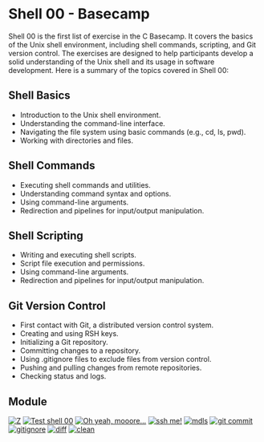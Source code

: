 # Shell 00 - Basecamp

Shell 00 is the first list of exercise in the C Basecamp. It covers the basics of the Unix shell environment, including shell commands, scripting, and Git version control. The exercises are designed to help participants develop a solid understanding of the Unix shell and its usage in software development. Here is a summary of the topics covered in Shell 00:

## Shell Basics

- Introduction to the Unix shell environment.
- Understanding the command-line interface.
- Navigating the file system using basic commands (e.g., cd, ls, pwd).
- Working with directories and files.

## Shell Commands

- Executing shell commands and utilities.
- Understanding command syntax and options.
- Using command-line arguments.
- Redirection and pipelines for input/output manipulation.

## Shell Scripting

- Writing and executing shell scripts.
- Script file execution and permissions.
- Using command-line arguments.
- Redirection and pipelines for input/output manipulation.

## Git Version Control

- First contact with Git, a distributed version control system.
- Creating and using RSH keys.
- Initializing a Git repository.
- Committing changes to a repository.
- Using .gitignore files to exclude files from version control.
- Pushing and pulling changes from remote repositories.
- Checking status and logs.

## Module

[![Z](https://img.shields.io/badge/Shell_00-z-skyblue?style=for-the-badge&&logo=42)](https://github.com/willtrigo/42_basecamp/tree/main/shell/shell_00/ex00)
[![Test shell 00](https://img.shields.io/badge/Shell_01-testshell00-skyblue?style=for-the-badge&&logo=42)](https://github.com/willtrigo/42_basecamp/tree/main/shell/shell_00/ex01)
[![Oh yeah, mooore...](https://img.shields.io/badge/Shell_02-oh_yeah,_mooore...-skyblue?style=for-the-badge&&logo=42)](https://github.com/willtrigo/42_basecamp/tree/main/shell/shell_00/ex02)
[![ssh me!](https://img.shields.io/badge/Shell_03-ssh_me!-skyblue?style=for-the-badge&&logo=42)](https://github.com/willtrigo/42_basecamp/tree/main/shell/shell_00/ex03)
[![mdls](https://img.shields.io/badge/Shell_04-midls-skyblue?style=for-the-badge&&logo=42)](https://github.com/willtrigo/42_basecamp/tree/main/shell/shell_00/ex04)
[![git commit](https://img.shields.io/badge/Shell_05-git_commit-skyblue?style=for-the-badge&&logo=42)](https://github.com/willtrigo/42_basecamp/tree/main/shell/shell_00/ex05)
[![gitignore](https://img.shields.io/badge/Shell_06-gitignore-skyblue?style=for-the-badge&&logo=42)](https://github.com/willtrigo/42_basecamp/tree/main/shell/shell_00/ex06)
[![diff](https://img.shields.io/badge/Shell_07-diff-skyblue?style=for-the-badge&&logo=42)](https://github.com/willtrigo/42_basecamp/tree/main/shell/shell_00/ex07)
[![clean](https://img.shields.io/badge/Shell_08-clean-skyblue?style=for-the-badge&&logo=42)](https://github.com/willtrigo/42_basecamp/tree/main/shell/shell_00/ex08)
